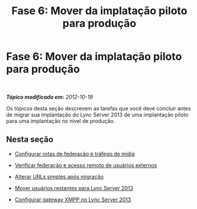﻿---
title: 'Fase 6: Mover da implatação piloto para produção'
TOCTitle: 'Fase 6: Mover da implatação piloto para produção'
ms:assetid: f06425f8-0971-4dd6-9c3c-d400b4a95155
ms:mtpsurl: https://technet.microsoft.com/pt-br/library/JJ721932(v=OCS.15)
ms:contentKeyID: 49886478
ms.date: 05/19/2016
mtps_version: v=OCS.15
ms.translationtype: HT
---

# Fase 6: Mover da implatação piloto para produção

 

_**Tópico modificado em:** 2012-10-19_

Os tópicos desta seção descrevem as tarefas que você deve concluir antes de migrar sua implantação do Lync Server 2013 de uma implantação piloto para uma implantação no nível de produção.

## Nesta seção

  - [Configurar rotas de federação e tráfego de mídia](configure-federation-routes-and-media-traffic.md)

  - [Verificar federação e acesso remoto de usuários externos](verify-federation-and-remote-access-for-external-users.md)

  - [Alterar URLs simples após migração](change-simple-urls-after-migration.md)

  - [Mover usuários restantes para Lync Server 2013](move-remaining-users-to-lync-server-2013.md)

  - [Configurar gateway XMPP no Lync Server 2013](configure-xmpp-gateway-on-lync-server-2013.md)

